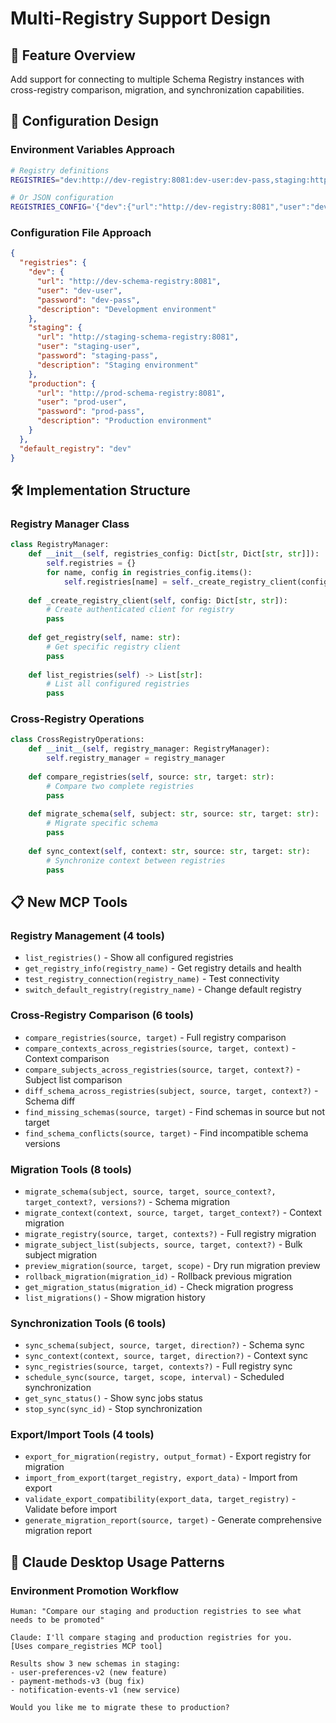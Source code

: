 # Multi-Registry Support Design

## 🎯 Feature Overview

Add support for connecting to multiple Schema Registry instances with cross-registry comparison, migration, and synchronization capabilities.

## 🔧 Configuration Design

### Environment Variables Approach
```bash
# Registry definitions
REGISTRIES="dev:http://dev-registry:8081:dev-user:dev-pass,staging:http://staging-registry:8081:staging-user:staging-pass,prod:http://prod-registry:8081:prod-user:prod-pass"

# Or JSON configuration
REGISTRIES_CONFIG='{"dev":{"url":"http://dev-registry:8081","user":"dev-user","password":"dev-pass"},"staging":{"url":"http://staging-registry:8081","user":"staging-user","password":"staging-pass"},"prod":{"url":"http://prod-registry:8081","user":"prod-user","password":"prod-pass"}}'
```

### Configuration File Approach
```json
{
  "registries": {
    "dev": {
      "url": "http://dev-schema-registry:8081",
      "user": "dev-user",
      "password": "dev-pass",
      "description": "Development environment"
    },
    "staging": {
      "url": "http://staging-schema-registry:8081", 
      "user": "staging-user",
      "password": "staging-pass",
      "description": "Staging environment"
    },
    "production": {
      "url": "http://prod-schema-registry:8081",
      "user": "prod-user", 
      "password": "prod-pass",
      "description": "Production environment"
    }
  },
  "default_registry": "dev"
}
```

## 🛠️ Implementation Structure

### Registry Manager Class
```python
class RegistryManager:
    def __init__(self, registries_config: Dict[str, Dict[str, str]]):
        self.registries = {}
        for name, config in registries_config.items():
            self.registries[name] = self._create_registry_client(config)
    
    def _create_registry_client(self, config: Dict[str, str]):
        # Create authenticated client for registry
        pass
    
    def get_registry(self, name: str):
        # Get specific registry client
        pass
    
    def list_registries(self) -> List[str]:
        # List all configured registries
        pass
```

### Cross-Registry Operations
```python
class CrossRegistryOperations:
    def __init__(self, registry_manager: RegistryManager):
        self.registry_manager = registry_manager
    
    def compare_registries(self, source: str, target: str):
        # Compare two complete registries
        pass
    
    def migrate_schema(self, subject: str, source: str, target: str):
        # Migrate specific schema
        pass
    
    def sync_context(self, context: str, source: str, target: str):
        # Synchronize context between registries
        pass
```

## 📋 New MCP Tools

### Registry Management (4 tools)
- `list_registries()` - Show all configured registries
- `get_registry_info(registry_name)` - Get registry details and health
- `test_registry_connection(registry_name)` - Test connectivity
- `switch_default_registry(registry_name)` - Change default registry

### Cross-Registry Comparison (6 tools)
- `compare_registries(source, target)` - Full registry comparison
- `compare_contexts_across_registries(source, target, context)` - Context comparison
- `compare_subjects_across_registries(source, target, context?)` - Subject list comparison
- `diff_schema_across_registries(subject, source, target, context?)` - Schema diff
- `find_missing_schemas(source, target)` - Find schemas in source but not target
- `find_schema_conflicts(source, target)` - Find incompatible schema versions

### Migration Tools (8 tools)
- `migrate_schema(subject, source, target, source_context?, target_context?, versions?)` - Schema migration
- `migrate_context(context, source, target, target_context?)` - Context migration
- `migrate_registry(source, target, contexts?)` - Full registry migration
- `migrate_subject_list(subjects, source, target, context?)` - Bulk subject migration
- `preview_migration(source, target, scope)` - Dry run migration preview
- `rollback_migration(migration_id)` - Rollback previous migration
- `get_migration_status(migration_id)` - Check migration progress
- `list_migrations()` - Show migration history

### Synchronization Tools (6 tools)
- `sync_schema(subject, source, target, direction?)` - Schema sync
- `sync_context(context, source, target, direction?)` - Context sync
- `sync_registries(source, target, contexts?)` - Full registry sync
- `schedule_sync(source, target, scope, interval)` - Scheduled synchronization
- `get_sync_status()` - Show sync jobs status
- `stop_sync(sync_id)` - Stop synchronization

### Export/Import Tools (4 tools)
- `export_for_migration(registry, output_format)` - Export registry for migration
- `import_from_export(target_registry, export_data)` - Import from export
- `validate_export_compatibility(export_data, target_registry)` - Validate before import
- `generate_migration_report(source, target)` - Generate comprehensive migration report

## 🎨 Claude Desktop Usage Patterns

### Environment Promotion Workflow
```
Human: "Compare our staging and production registries to see what needs to be promoted"

Claude: I'll compare staging and production registries for you.
[Uses compare_registries MCP tool]

Results show 3 new schemas in staging:
- user-preferences-v2 (new feature)
- payment-methods-v3 (bug fix) 
- notification-events-v1 (new service)

Would you like me to migrate these to production? 